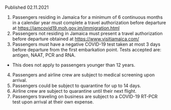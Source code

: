 Published 02.11.2021
1. Passengers residing in Jamaica for a minimum of 6 continuous months in a calendar year must complete a travel authorization before departure at <a href="https://jamcovid19.moh.gov.jm/immigration.html">https://jamcovid19.moh.gov.jm/immigration.html</a>
2. Passengers not residing in Jamaica must present a travel authorization before departure obtained at <a href="https://www.visitjamaica.com/">https://www.visitjamaica.com/</a>
3. Passengers must have a negative COVID-19 test taken at most 3 days before departure from the first embarkation point. Tests accepted are: antigen, NAAT, PCR and RNA.
- This does not apply to passengers younger than 12 years.
4. Passengers and airline crew are subject to medical screening upon arrival.
5. Passengers could be subject to quarantine for up to 14 days.
6. Airline crew are subject to quarantine until their next flight.
7. Passengers traveling on business are subject to a COVID-19 RT-PCR test upon arrival at their own expense.
